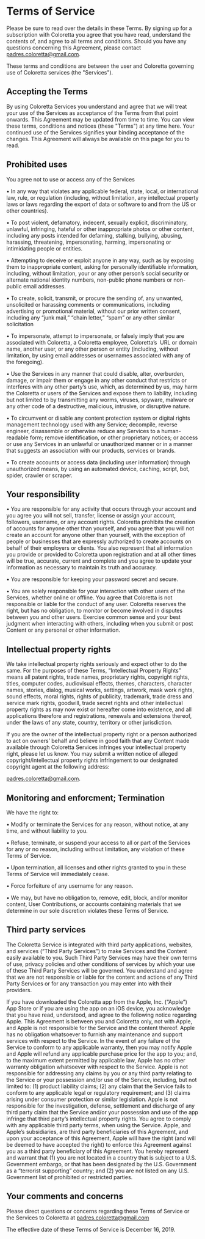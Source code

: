 # Terms of Service

Please be sure to read over the details in these Terms. 
By signing up for a subscription with Coloretta you agree that you have read, understand the contents of, 
and agree to all terms and conditions.
Should you have any questions concerning this Agreement, please contact padres.coloretta@gmail.com.

These terms and conditions are between the user and Coloretta governing use of Coloretta services (the "Services").

## Accepting the Terms
By using Coloretta Services you understand and agree that we will treat your use of the Services as acceptance of the Terms 
from that point onwards.
This Agreement may be updated from time to time. You can view these terms, conditions and notices (these "Terms") at any time here.
Your continued use of the Services signifies your binding acceptance of the changes.
This Agreement will always be available on this page for you to read.

## Prohibited uses
You agree not to use or access any of the Services
	
  •	In any way that violates any applicable federal, state, local, or international law, rule, or regulation (including, without limitation, any intellectual property laws or laws regarding the export of data or software to and from the US or other countries).
  
  • To post violent, defamatory, indecent, sexually explicit, discriminatory, unlawful, infringing, hateful or other inappropriate photos or other content, including any posts intended for defaming, stalking, bullying, abusing, harassing, threatening, impersonating, harming, impersonating or intimidating people or entities.
  
  
  • Attempting to deceive or exploit anyone in any way, such as by exposing them to inappropriate content, asking for personally identifiable information, including, without limitation, your or any other person’s social security or alternate national identity numbers, non-public phone numbers or non-public email addresses.
  
  
  • To create, solicit, transmit, or procure the sending of, any unwanted, unsolicited or harassing comments or communications, including advertising or promotional material, without our prior written consent, including any “junk mail,” “chain letter,” “spam” or any other similar solicitation
	
  
  •	To impersonate, attempt to impersonate, or falsely imply that you are associated with Coloretta, a Coloretta employee, Coloretta’s  URL or domain name, another user, or any other person or entity (including, without limitation, by using email addresses or usernames associated with any of the foregoing).
	
  
  •	Use the Services in any manner that could disable, alter, overburden, damage, or impair them or engage in any other conduct that restricts or interferes with any other party’s use, which, as determined by us, may harm the Coloretta or users of the Services and expose them to liability, including but not limited to by transmitting any worms, viruses, spyware, malware or any other code of a destructive, malicious, intrusive, or disruptive nature.
	
  
  •	To circumvent or disable any content protection system or digital rights management technology used with any Service; decompile, reverse engineer, disassemble or otherwise reduce any Services to a human-readable form; remove identification, or other proprietary notices; or access or use any Services in an unlawful or unauthorized manner or in a manner that suggests an association with our products, services or brands.
	
  
  •	To create accounts or access data (including user information) through unauthorized means, by using an automated device, caching, script, bot, spider, crawler or scraper.
  
  
  ## Your responsibility
 
 
 •	You are responsible for any activity that occurs through your account and you agree you will not sell, transfer, license or assign your account, followers, username, or any account rights. Coloretta prohibits the creation of accounts for anyone other than yourself, and you agree that you will not create an account for anyone other than yourself, with the exception of people or businesses that are expressly authorized to create accounts on behalf of their employers or clients. You also represent that all information you provide or provided to Coloretta upon registration and at all other times will be true, accurate, current and complete and you agree to update your information as necessary to maintain its truth and accuracy.


•	You are responsible for keeping your password secret and secure.


•	You are solely responsible for your interaction with other users of the Services, whether online or offline. You agree that Coloretta is not responsible or liable for the conduct of any user. Coloretta reserves the right, but has no obligation, to monitor or become involved in disputes between you and other users. Exercise common sense and your best judgment when interacting with others, including when you submit or post Content or any personal or other information.

## Intellectual property rights

We take intellectual property rights seriously and expect other to do the same.
For the purposes of these Terms, “Intellectual Property Rights” means all patent rights, trade names, proprietary rights, copyright rights, titles, computer codes, audiovisual effects, themes, characters, character names, stories, dialog, musical works, settings, artwork, mask work rights, sound effects, moral rights, rights of publicity, trademark, trade dress and service mark rights, goodwill, trade secret rights and other intellectual property rights as may now exist or hereafter come into existence, and all applications therefore and registrations, renewals and extensions thereof, under the laws of any state, country, territory or other jurisdiction.

If you are the owner of the intellectual property right or a person authorized to act on owners’ behalf and believe in good faith that any Content made available through Coloretta Services infringes your intellectual property right, please let us know. You may submit a written notice of alleged copyright/intellectual property rights infringement to our designated copyright agent at the following address:

padres.coloretta@gmail.com.

## Monitoring and enforcment; Termination

We have the right to:

• Modify or terminate the Services for any reason, without notice, at any time, and without liability to you.


• Refuse, terminate, or suspend your access to all or part of the Services for any or no reason, including without limitation, any violation of these Terms of Service.


• Upon termination, all licenses and other rights granted to you in these Terms of Service will immediately cease.

• Force forfeiture of any username for any reason.

• We may, but have no obligation to, remove, edit, block, and/or monitor content, User Contributions, or accounts containing materials that we determine in our sole discretion violates these Terms of Service.

## Third party services
The Coloretta Service is integrated with third party applications, websites, and services (“​Third Party Services​”) to make Services and the Content easily available to you. Such Third Party Services may have their own terms of use, privacy policies and other conditions of services by which your use of these Third Party Services will be governed. You understand and agree that we are not responsible or liable for the content and actions of any Third Party Services or for any transaction you may enter into with their providers.

If you have downloaded the Coloretta app from the Apple, Inc. (“Apple”) App Store or if you are using the app on an iOS device, you acknowledge that you have read, understood, and agree to the following notice regarding Apple. This Agreement is between you and Coloretta only, not with Apple, and Apple is not responsible for the Service and the content thereof. Apple has no obligation whatsoever to furnish any maintenance and support services with respect to the Service. In the event of any failure of the Service to conform to any applicable warranty, then you may notify Apple and Apple will refund any applicable purchase price for the app to you; and, to the maximum extent permitted by applicable law, Apple has no other warranty obligation whatsoever with respect to the Service. Apple is not responsible for addressing any claims by you or any third party relating to the Service or your possession and/or use of the Service, including, but not limited to: (1) product liability claims; (2) any claim that the Service fails to conform to any applicable legal or regulatory requirement; and (3) claims arising under consumer protection or similar legislation. Apple is not responsible for the investigation, defense, settlement and discharge of any third party claim that the Service and/or your possession and use of the app infringe that third party’s intellectual property rights. You agree to comply with any applicable third party terms, when using the Service. Apple, and Apple’s subsidiaries, are third party beneficiaries of this Agreement, and upon your acceptance of this Agreement, Apple will have the right (and will be deemed to have accepted the right) to enforce this Agreement against you as a third party beneficiary of this Agreement. You hereby represent and warrant that (1) you are not located in a country that is subject to a U.S. Government embargo, or that has been designated by the U.S. Government as a “terrorist supporting” country; and (2) you are not listed on any U.S. Government list of prohibited or restricted parties.


## Your comments and concerns

Please direct questions or concerns regarding these Terms of Service or the Services to Coloretta at padres.coloretta@gmail.com

The effective date of these Terms of Service is December 16, 2019.
